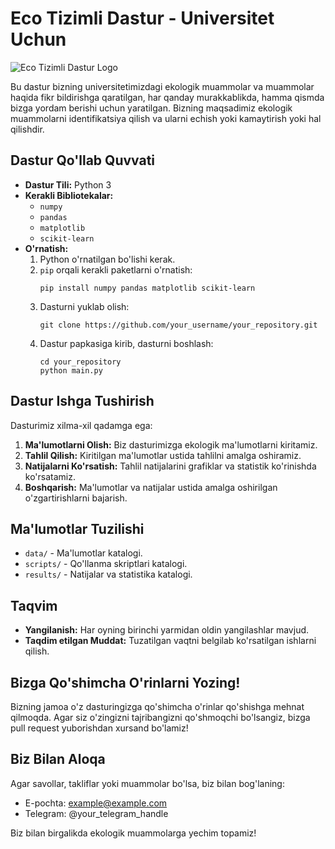 # Eco Tizimli Dastur - Universitet Uchun

![Eco Tizimli Dastur Logo](link_to_your_logo.png)

Bu dastur bizning universitetimizdagi ekologik muammolar va muammolar haqida fikr bildirishga qaratilgan, har qanday murakkablikda, hamma qismda bizga yordam berishi uchun yaratilgan. Bizning maqsadimiz ekologik muammolarni identifikatsiya qilish va ularni echish yoki kamaytirish yoki hal qilishdir.

## Dastur Qo'llab Quvvati

- **Dastur Tili:** Python 3
- **Kerakli Bibliotekalar:** 
  - `numpy`
  - `pandas`
  - `matplotlib`
  - `scikit-learn`
- **O'rnatish:**
  1. Python o'rnatilgan bo'lishi kerak.
  2. `pip` orqali kerakli paketlarni o'rnatish:
     ```
     pip install numpy pandas matplotlib scikit-learn
     ```
  3. Dasturni yuklab olish:
     ```
     git clone https://github.com/your_username/your_repository.git
     ```
  4. Dastur papkasiga kirib, dasturni boshlash:
     ```
     cd your_repository
     python main.py
     ```

## Dastur Ishga Tushirish

Dasturimiz xilma-xil qadamga ega:

1. **Ma'lumotlarni Olish:** Biz dasturimizga ekologik ma'lumotlarni kiritamiz.
2. **Tahlil Qilish:** Kiritilgan ma'lumotlar ustida tahlilni amalga oshiramiz.
3. **Natijalarni Ko'rsatish:** Tahlil natijalarini grafiklar va statistik ko'rinishda ko'rsatamiz.
4. **Boshqarish:** Ma'lumotlar va natijalar ustida amalga oshirilgan o'zgartirishlarni bajarish.

## Ma'lumotlar Tuzilishi

- `data/` - Ma'lumotlar katalogi.
- `scripts/` - Qo'llanma skriptlari katalogi.
- `results/` - Natijalar va statistika katalogi.

## Taqvim

- **Yangilanish:** Har oyning birinchi yarmidan oldin yangilashlar mavjud.
- **Taqdim etilgan Muddat:** Tuzatilgan vaqtni belgilab ko'rsatilgan ishlarni qilish.

## Bizga Qo'shimcha O'rinlarni Yozing!

Bizning jamoa o'z dasturingizga qo'shimcha o'rinlar qo'shishga mehnat qilmoqda. Agar siz o'zingizni tajribangizni qo'shmoqchi bo'lsangiz, bizga pull request yuborishdan xursand bo'lamiz!

## Biz Bilan Aloqa

Agar savollar, takliflar yoki muammolar bo'lsa, biz bilan bog'laning:

- E-pochta: example@example.com
- Telegram: @your_telegram_handle

Biz bilan birgalikda ekologik muammolarga yechim topamiz!

